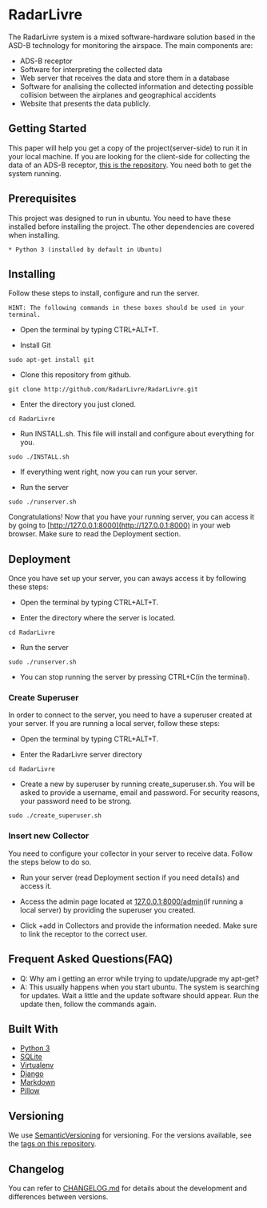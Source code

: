 # RadarLivre

The RadarLivre system is a mixed software-hardware solution based in the ASD-B technology for monitoring the airspace. The main components are: 

* ADS-B receptor
* Software for interpreting the collected data
* Web server that receives the data and store them in a database
* Software for analising the collected information and detecting possible collision between the airplanes and geographical accidents
* Website that presents the data publicly.

## Getting Started

This paper will help you get a copy of the project(server-side) to run it in your local machine. If you are looking for the client-side for collecting the data of an ADS-B receptor, [this is the repository](https://github.com/RadarLivre/RadarLivreCollector). You need both to get the system running.

## Prerequisites

This project was designed to run in ubuntu.
You need to have these installed before installing the project.
The other dependencies are covered when installing.

```
* Python 3 (installed by default in Ubuntu)
```

## Installing

Follow these steps to install, configure and run the server.

```
HINT: The following commands in these boxes should be used in your terminal.
```

* Open the terminal by typing CTRL+ALT+T.

* Install Git

```
sudo apt-get install git
```

* Clone this repository from github.

```
git clone http://github.com/RadarLivre/RadarLivre.git
```

* Enter the directory you just cloned.

```
cd RadarLivre
```

* Run INSTALL.sh. This file will install and configure about everything for you.

```
sudo ./INSTALL.sh
```

* If everything went right, now you can run your server.

* Run the server

```
sudo ./runserver.sh
```

Congratulations! Now that you have your running server, you can access it by going to [http://127.0.0.1:8000](http://127.0.0.1:8000) in your web browser.
Make sure to read the Deployment section.

## Deployment

Once you have set up your server, you can aways access it by following these steps:

* Open the terminal by typing CTRL+ALT+T.

* Enter the directory where the server is located.

```
cd RadarLivre
```

* Run the server

```
sudo ./runserver.sh
```

* You can stop running the server by pressing CTRL+C(in the terminal).

### Create Superuser

In order to connect to the server, you need to have a superuser created at your server. If you are running a local server, follow these steps:

* Open the terminal by typing CTRL+ALT+T.

* Enter the RadarLivre server directory

```
cd RadarLivre
```

* Create a new by superuser by running create_superuser.sh. You will be asked to provide a username, email and password. For security reasons, your password need to be strong.

```
sudo ./create_superuser.sh
```

### Insert new Collector

You need to configure your collector in your server to receive data. Follow the steps below to do so.

* Run your server (read Deployment section if you need details) and access it.

* Access the admin page located at [127.0.0.1:8000/admin](127.0.0.1:8000/admin)(if running a local server) by providing the superuser you created.

* Click +add in Collectors and provide the information needed. Make sure to link the receptor to the correct user.

## Frequent Asked Questions(FAQ)

* Q: Why am i getting an error while trying to update/upgrade my apt-get?
* A: This usually happens when you start ubuntu. The system is searching for updates. Wait a little and the update software should appear. Run the update then, follow the commands again.

<!--
## Running the tests TODO

Explain how to run the automated tests for this system

### Break down into end to end tests

Explain what these tests test and why

```
Give an example
```

### And coding style tests

Explain what these tests test and why

```
Give an example
```
-->

## Built With

* [Python 3](https://www.python.org/)
* [SQLite](https://www.sqlite.org/)
* [Virtualenv](https://virtualenv.pypa.io/en/stable/)
* [Django](https://www.python.org/)
* [Markdown](https://daringfireball.net/projects/markdown/)
* [Pillow](https://python-pillow.org/)


## Versioning

We use [SemanticVersioning](http://semver.org/) for versioning. For the versions available, see the [tags on this repository](https://github.com/RadarLivre/RadarLivre/tags).

## Changelog

You can refer to [CHANGELOG.md](https://github.com/RadarLivre/RadarLivre/blob/master/CHANGELOG.md) for details about the development and differences between versions.

<!-- Won't be displayed

<div style="text-align:center">
  <img src="https://raw.githubusercontent.com/RadarLivre/RadarLivre/master/radarlivre_website/static/website/img/icon.ico" width="256">
</div>

# O Sistema Radar Livre

O sistema de monitoramento aéreo Radar Livre é uma solução mista de hadware e software baseada na tecnologia ADS-B. Seus principais componentes são: um aparelho receptor de mensagens ADS-B, um software capaz de interpretar os dados coletados, um servidor web que recebe os dados e armazena em um banco de dados, um software capaz de analisar as informações coletadas e detectar possíveis conflitos entre trajetórias de aeronaves e entre aeronaves e acidentes geográficos, além de um site que disponibiliza os dados publicamente.

# Coleta de mensagens ADS-B

O aparelho coletor de mensagens ADS-B é um componente simples, que pode ser instalado e configurado facilmente. É composto por uma antena pequena e um receptor que pode ser conectado a uma porta USB de qualquer computador. Para o tratamento das mensagens recebidas é necessário um software específico. As aplicações disponíveis atualmente para o reconhecimento das mensagens ADS-B são em sua maioria privadas e para o sistema operacional Windows, o que gera uma dependência da plataforma e um alto custo de instalação. O sistema Radar livre conta com seu próprio software de coleta, uma aplicação de código fonte aberto implementada sobre a plataforma linux pela equipe do projeto na UFC. A aplicação interpreta as mensagens e extrai informações como identificação, posicionamento, velocidade e altitude, armazenando-os em um banco de dados local. Posteriormente, os dados são enviados a um servidor web.

# Servidor web e site

Após serem coletados, os dados são enviados a um servidor web, que armazena-os em um banco de dados que pode ser acessado para análise das informações obtidas das aeronaves. Esses dados serão disponibilisados em um site de acesso livre e gratuito, onde aeronaves serão representadas graficamente, mostrando sua posição e outras informações. Essa interface web também foi implementada pela equipe do projeto na UFC em Quixadá e resultou num Trabalho de Conclusão de Curso (TCC).

# Componentes em produção

Encontram-se em desenvolvimento a versão do software coletor para Android e o Software de Análise de Colisão. O software coletor para Android permitirá o uso de plataformas mais leves e baratas para a implantação das estações coletoras e está sendo desenvolvido também na forma de um Trabalho de Conclusão de Curso. Já o Software de Análise de Colisão está sendo implementado pelo autor deste artigo como projeto de Iniciação Científica.

# Software de Análise de Colisão

Uma das principais falhas do sistema de monitoramento aéreo atual é o atraso na atualização do posicionamento das aeronaves que gera um grande intervalo entre a identificação da possível colisão e o alerta aos pilotos das aeronaves envolvidas. Além disso, o sistema não prevê possíveis colisões contra acidentes geográficos. A Tecnologia ADS-B diminui substancialmente o tempo de atualização do posicionamento dos aviões, tornando o sistema bem mais seguro e confiável.

Com o objetivo de otimizar a prevensão contra colisões, o sistema Radar Livre disponibilizará um software que utiliza os dados coletados em tempo real para análise e verificação de possíveis conflitos entre rotas de aeronaves e entre rotas de aeronaves e acidentes geográficos. A aplicação, que está em fase de desenvolvimento, funcionará na plataforma linux e terá código fonte aberto. Portanto, poderá ser utilizada livremente, especialmente por torres de controle para auxiliar no monitoramento aéreo.

# Conclusão

O projeto Radar Livre, com seus componentes simples e acessíveis, permitirá que o sistema de monitoramento aéreo brasileiro acompanhe as melhorias que estão acontecendo nos sistemas norte americanos com a adoção do método de monitoramento ADS-B. Apesar de ainda estar em fase de desenvolvimento, o sistema já disponibiliza as funcionalidades de coleta, armazenamento e apresentação em funciomaneto, e prevê uma versão do Software Coletor para a plataforma Android e um Software de Análise de Colisão. O site está disponível em <a href="http://www.radarlivre.com">www.radarlivre.com</a>. Os softwares já produzidos estão neste repositório e podem ser baixados e configurados facilmente em qualquer máquina com plataforma linux. Para a instalação, consulte nosso manual em <a href="https://docs.google.com/document/d/1ipKDKALwp97XyFSJrwYT17DriH22y-IMSrwTwS7odJA/edit?usp=sharing">Manual de Instalação</a>.

-->